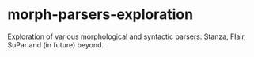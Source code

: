 # morph-parsers-exploration
Exploration of various morphological and syntactic parsers: Stanza, Flair, SuPar and (in future) beyond.
